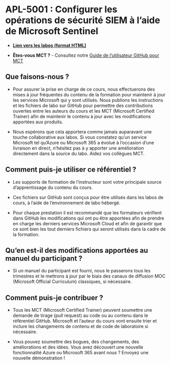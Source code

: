 # APL-5001 : Configurer les opérations de sécurité SIEM à l’aide de Microsoft Sentinel

- **[Lien vers les labos (format HTML)]( https://microsoftlearning.github.io/APL-5001-configure-siem-security-operations-using-microsoft-sentinel/)**

- **Êtes-vous MCT ?** - Consultez notre [Guide de l’utilisateur GitHub pour MCT](https://microsoftlearning.github.io/MCT-User-Guide/)

## Que faisons-nous ?

- Pour assurer la prise en charge de ce cours, nous effectuerons des mises à jour fréquentes du contenu de la formation pour maintenir à jour les services Microsoft qui y sont utilisés. Nous publions les instructions et les fichiers de labo sur GitHub pour permettre des contributions ouvertes entre les auteurs du cours et les MCT (Microsoft Certified Trainer) afin de maintenir le contenu à jour avec les modifications apportées aux produits.

- Nous espérons que cela apportera comme jamais auparavant une touche collaborative aux labos. Si vous constatez qu’un service Microsoft tel qu’Azure ou Microsoft 365 a évolué à l’occasion d’une livraison en direct, n’hésitez pas à y apporter une amélioration directement dans la source du labo. Aidez vos collègues MCT.

## Comment puis-je utiliser ce référentiel ?

- Les supports de formation de l’instructeur sont votre principale source d’apprentissage du contenu du cours.

- Ces fichiers sur GitHub sont conçus pour être utilisés dans les labos de cours, à l’aide de l’environnement de labo hébergé.

- Pour chaque prestation il est recommandé que les formateurs vérifient dans GitHub les modifications qui ont pu être apportées afin de prendre en charge les derniers services Microsoft Cloud et afin de garantir que ce sont bien les tout derniers fichiers qui seront utilisés dans la cadre de la formation.

## Qu’en est-il des modifications apportées au manuel du participant ?

- Si un manuel du participant est fourni, nous le passerons tous les trimestres et le mettrons à jour par le biais des canaux de diffusion MOC (Microsoft Official Curriculum) classiques, si nécessaire.

## Comment puis-je contribuer ?

- Tous les MCT (Microsoft Certified Trainer) peuvent soumettre une demande de tirage (pull request) au code ou au contenu dans le référentiel GitHub. Microsoft et l’auteur du cours vont ensuite trier et inclure les changements de contenu et de code de laboratoire si nécessaire.

- Vous pouvez soumettre des bogues, des changements, des améliorations et des idées. Vous avez découvert une nouvelle fonctionnalité Azure ou Microsoft 365 avant nous ? Envoyez une nouvelle démonstration !
